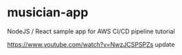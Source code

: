 # musician-app
NodeJS / React sample app for AWS CI/CD pipeline tutorial

https://www.youtube.com/watch?v=NwzJCSPSPZs
update

